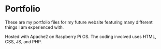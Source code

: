 # Portfolio

These are my portfolio files for my future website featuring many different things I am experienced with.

Hosted with Apache2 on Raspberry Pi OS. The coding involved uses HTML, CSS, JS, and PHP.
